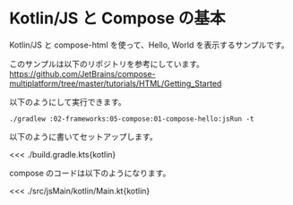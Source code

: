# Kotlin/JS と Compose の基本

Kotlin/JS と compose-html を使って、Hello, World を表示するサンプルです。

このサンプルは以下のリポジトリを参考にしています。
https://github.com/JetBrains/compose-multiplatform/tree/master/tutorials/HTML/Getting_Started

以下のようにして実行できます。

```shell
./gradlew :02-frameworks:05-compose:01-compose-hello:jsRun -t
```

以下のように書いてセットアップします。

<<< ./build.gradle.kts{kotlin}

compose のコードは以下のようになります。

<<< ./src/jsMain/kotlin/Main.kt{kotlin}
